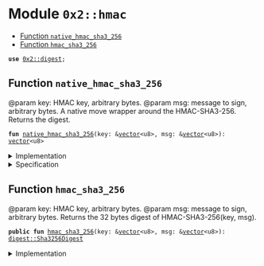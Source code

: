 
<a name="0x2_hmac"></a>

# Module `0x2::hmac`



-  [Function `native_hmac_sha3_256`](#0x2_hmac_native_hmac_sha3_256)
-  [Function `hmac_sha3_256`](#0x2_hmac_hmac_sha3_256)


<pre><code><b>use</b> <a href="digest.md#0x2_digest">0x2::digest</a>;
</code></pre>



<a name="0x2_hmac_native_hmac_sha3_256"></a>

## Function `native_hmac_sha3_256`

@param key: HMAC key, arbitrary bytes.
@param msg: message to sign, arbitrary bytes.
A native move wrapper around the HMAC-SHA3-256. Returns the digest.


<pre><code><b>fun</b> <a href="hmac.md#0x2_hmac_native_hmac_sha3_256">native_hmac_sha3_256</a>(key: &<a href="">vector</a>&lt;u8&gt;, msg: &<a href="">vector</a>&lt;u8&gt;): <a href="">vector</a>&lt;u8&gt;
</code></pre>



<details>
<summary>Implementation</summary>


<pre><code><b>native</b> <b>fun</b> <a href="hmac.md#0x2_hmac_native_hmac_sha3_256">native_hmac_sha3_256</a>(key: &<a href="">vector</a>&lt;u8&gt;, msg: &<a href="">vector</a>&lt;u8&gt;): <a href="">vector</a>&lt;u8&gt;;
</code></pre>



</details>

<details>
<summary>Specification</summary>



<pre><code><b>pragma</b> opaque;
</code></pre>



</details>

<a name="0x2_hmac_hmac_sha3_256"></a>

## Function `hmac_sha3_256`

@param key: HMAC key, arbitrary bytes.
@param msg: message to sign, arbitrary bytes.
Returns the 32 bytes digest of HMAC-SHA3-256(key, msg).


<pre><code><b>public</b> <b>fun</b> <a href="hmac.md#0x2_hmac_hmac_sha3_256">hmac_sha3_256</a>(key: &<a href="">vector</a>&lt;u8&gt;, msg: &<a href="">vector</a>&lt;u8&gt;): <a href="digest.md#0x2_digest_Sha3256Digest">digest::Sha3256Digest</a>
</code></pre>



<details>
<summary>Implementation</summary>


<pre><code><b>public</b> <b>fun</b> <a href="hmac.md#0x2_hmac_hmac_sha3_256">hmac_sha3_256</a>(key: &<a href="">vector</a>&lt;u8&gt;, msg: &<a href="">vector</a>&lt;u8&gt;): <a href="digest.md#0x2_digest_Sha3256Digest">digest::Sha3256Digest</a> {
    <a href="digest.md#0x2_digest_sha3_256_digest_from_bytes">digest::sha3_256_digest_from_bytes</a>(<a href="hmac.md#0x2_hmac_native_hmac_sha3_256">native_hmac_sha3_256</a>(key, msg))
}
</code></pre>



</details>
